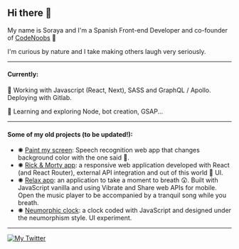 
## Hi there 👯

My name is Soraya and I'm a Spanish Front-end Developer and co-founder of [CodeNoobs](https://twitter.com/CodeNoobs) 🦄

I'm curious by nature and I take making others laugh very seriously.

---

#### Currently:
 🚀 Working with Javascript (React, Next), SASS and GraphQL / Apollo. Deploying with Gitlab.

🌱 Learning and exploring Node, bot creation, GSAP...

---

#### Some of my old projects (to be updated!):

- ✺ [Paint my screen](https://github.com/sorayav/paint-my-screen): Speech recognition web app that changes background color with the one said 💬.
- ✺ [Rick & Morty app](https://github.com/sorayav/modulo-3-evaluacion-final-sorayav): a responsive web application developed with React (and React Router), external API integration and out of this world 👾 UI.
- ✺ [Relax app](https://github.com/sorayav/relax-app): an application to take a moment to breath 😲. Built with JavaScript vanilla and using Vibrate and Share web APIs for mobile. Open the music player to be accompanied by a tranquil song while you breath.
- ✺ [Neumorphic clock](https://github.com/sorayav/js-clock): a clock coded with JavaScript and designed under the neumorphism style. UI experiment.
<!-- - ✺ [TV shows app](https://github.com/sorayav/modulo-2-evaluacion-final-sorayav): JavaScript application to find tv shows, their information and add / remove them as favourites. API and localStorage implementation. 

#### Current tech stack:
<p>
<img src="https://raw.githubusercontent.com/konpa/devicon/master/icons/javascript/javascript-original.svg" alt="JavaScript" width="40" height="40" style="margin:2px">
<img src="https://raw.githubusercontent.com/konpa/devicon/master/icons/react/react-original.svg" alt="React" width="40" height="40" style="margin:2px">
<img src="https://raw.githubusercontent.com/konpa/devicon/master/icons/php/php-plain.svg" alt="PHP" width="40" height="40" style="margin:2px">
<img src="https://raw.githubusercontent.com/konpa/devicon/master/icons/laravel/laravel-plain-wordmark.svg" alt="Laravel" width="40" height="40" style="margin:2px">
<img src="https://raw.githubusercontent.com/konpa/devicon/master/icons/mysql/mysql-plain.svg" alt="MySQL" width="40" height="40" style="margin:2px">
<img src="https://raw.githubusercontent.com/konpa/devicon/master/icons/html5/html5-original-wordmark.svg" alt="HTML5" width="40" height="40" style="margin:2px">
<img src="https://raw.githubusercontent.com/konpa/devicon/master/icons/css3/css3-original-wordmark.svg" alt="CSS3" width="40" height="40" style="margin:2px">
<img src="https://raw.githubusercontent.com/konpa/devicon/master/icons/sass/sass-original.svg" alt="SASS" width="40" height="40" style="margin:2px">
<img src="https://raw.githubusercontent.com/konpa/devicon/master/icons/gulp/gulp-plain.svg" alt="Gulp" width="40" height="40" style="margin:2px">
<img src="https://raw.githubusercontent.com/konpa/devicon/master/icons/bootstrap/bootstrap-plain.svg" alt="Bootstrap" width="40" height="40" style="margin:2px">
<img src="https://raw.githubusercontent.com/konpa/devicon/master/icons/git/git-original.svg" alt="Git" width="40" height="40" style="margin:2px">
</p>
-->

---
<p>
<a href="https://twitter.com/SocialSoraya"><img src="https://img.shields.io/badge/-@SocialSoraya-purple?style=for-the-badge&logo=twitter" alt="My Twitter"></a>
</p>
